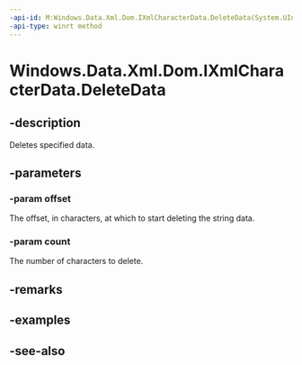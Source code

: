 ```yaml
---
-api-id: M:Windows.Data.Xml.Dom.IXmlCharacterData.DeleteData(System.UInt32,System.UInt32)
-api-type: winrt method
---
```


<!-- Method syntax
public void DeleteData(System.UInt32 offset, System.UInt32 count)
-->

# Windows.Data.Xml.Dom.IXmlCharacterData.DeleteData

## -description
Deletes specified data.

## -parameters
### -param offset
The offset, in characters, at which to start deleting the string data.

### -param count
The number of characters to delete.

## -remarks

## -examples

## -see-also
